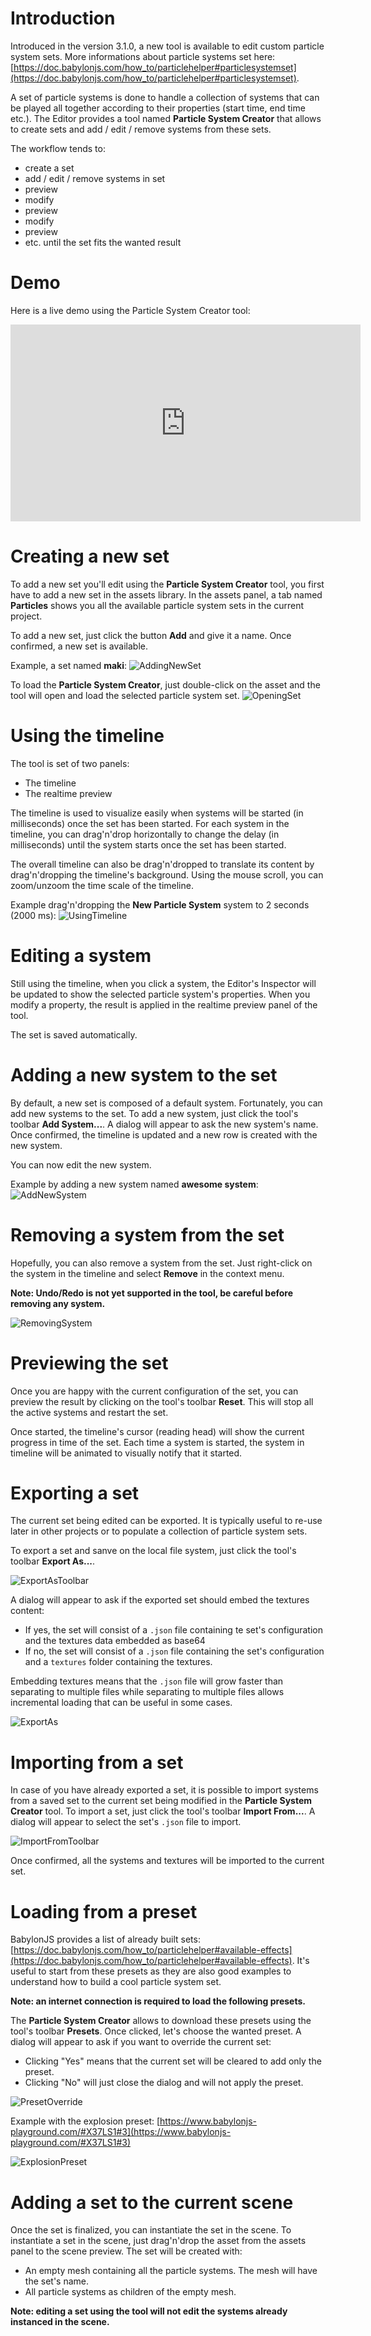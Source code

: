 # Introduction
Introduced in the version 3.1.0, a new tool is available to edit custom particle system sets.
More informations about particle systems set here: [https://doc.babylonjs.com/how_to/particlehelper#particlesystemset](https://doc.babylonjs.com/how_to/particlehelper#particlesystemset).

A set of particle systems is done to handle a collection of systems that can be played all together according to their properties (start time, end time etc.).
The Editor provides a tool named **Particle System Creator** that allows to create sets and add / edit / remove systems from these sets.

The workflow tends to:
* create a set
* add / edit / remove systems in set
* preview
* modify
* preview
* modify
* preview
* etc. until the set fits the wanted result

# Demo
Here is a live demo using the Particle System Creator tool:

<iframe width="560" height="315" src="https://www.youtube.com/embed/FyCGTVNchQU" frameborder="0" allow="accelerometer; autoplay; encrypted-media; gyroscope; picture-in-picture" allowfullscreen></iframe>

# Creating a new set
To add a new set you'll edit using the **Particle System Creator** tool, you first have to add a new set in the assets library.
In the assets panel, a tab named **Particles** shows you all the available particle system sets in the current project.

To add a new set, just click the button **Add** and give it a name. Once confirmed, a new set is available.

Example, a set named **maki**:
![AddingNewSet](/img/extensions/Editor/CreatingParticleSystemSet/AddingNewSet.png)

To load the **Particle System Creator**, just double-click on the asset and the tool will open and load the selected particle system set.
![OpeningSet](/img/extensions/Editor/CreatingParticleSystemSet/OpeningSet.png)

# Using the timeline
The tool is set of two panels:
* The timeline
* The realtime preview

The timeline is used to visualize easily when systems will be started (in milliseconds) once the set has been started.
For each system in the timeline, you can drag'n'drop horizontally to change the delay (in milliseconds) until the system starts once the set has been started.

The overall timeline can also be drag'n'dropped to translate its content by drag'n'dropping the timeline's background.
Using the mouse scroll, you can zoom/unzoom the time scale of the timeline.

Example drag'n'dropping the **New Particle System** system to 2 seconds (2000 ms):
![UsingTimeline](/img/extensions/Editor/CreatingParticleSystemSet/UsingTimeline.png)

# Editing a system
Still using the timeline, when you click a system, the Editor's Inspector will be updated to show the selected particle system's properties.
When you modify a property, the result is applied in the realtime preview panel of the tool.

The set is saved automatically.

# Adding a new system to the set
By default, a new set is composed of a default system. Fortunately, you can add new systems to the set.
To add a new system, just click the tool's toolbar **Add System...**. A dialog will appear to ask the new system's name. Once confirmed, the timeline is updated and a new row is created with the new system.

You can now edit the new system.

Example by adding a new system named **awesome system**:
![AddNewSystem](/img/extensions/Editor/CreatingParticleSystemSet/AddNewSystem.png)

# Removing a system from the set
Hopefully, you can also remove a system from the set. Just right-click on the system in the timeline and select **Remove** in the context menu.

**Note: Undo/Redo is not yet supported in the tool, be careful before removing any system.**

![RemovingSystem](/img/extensions/Editor/CreatingParticleSystemSet/RemovingSystem.png)

# Previewing the set
Once you are happy with the current configuration of the set, you can preview the result by clicking on the tool's toolbar **Reset**.
This will stop all the active systems and restart the set.

Once started, the timeline's cursor (reading head) will show the current progress in time of the set. Each time a system is started, the system in timeline will be animated to visually notify that it started.

# Exporting a set
The current set being edited can be exported. It is typically useful to re-use later in other projects or to populate a collection of particle system sets.

To export a set and sanve on the local file system, just click the tool's toolbar **Export As...**.

![ExportAsToolbar](/img/extensions/Editor/CreatingParticleSystemSet/ExportAsToolbar.png)

A dialog will appear to ask if the exported set should embed the textures content:
* If yes, the set will consist of a `.json` file containing te set's configuration and the textures data embedded as base64
* If no, the set will consist of a `.json` file containing the set's configuration and a `textures` folder containing the textures.

Embedding textures means that the `.json` file will grow faster than separating to multiple files while separating to multiple files allows incremental loading that can be useful in some cases.

![ExportAs](/img/extensions/Editor/CreatingParticleSystemSet/ExportAs.png)

# Importing from a set
In case of you have already exported a set, it is possible to import systems from a saved set to the current set being modified in the **Particle System Creator** tool.
To import a set, just click the tool's toolbar **Import From...**. A dialog will appear to select the set's `.json` file to import.

![ImportFromToolbar](/img/extensions/Editor/CreatingParticleSystemSet/ImportFromToolbar.png)

Once confirmed, all the systems and textures will be imported to the current set.

# Loading from a preset
BabylonJS provides a list of already built sets: [https://doc.babylonjs.com/how_to/particlehelper#available-effects](https://doc.babylonjs.com/how_to/particlehelper#available-effects).
It's useful to start from these presets as they are also good examples to understand how to build a cool particle system set.

**Note: an internet connection is required to load the following presets.**

The **Particle System Creator** allows to download these presets using the tool's toolbar **Presets**. Once clicked, let's choose the wanted preset.
A dialog will appear to ask if you want to override the current set:
* Clicking "Yes" means that the current set will be cleared to add only the preset.
* Clicking "No" will just close the dialog and will not apply the preset.

![PresetOverride](/img/extensions/Editor/CreatingParticleSystemSet/PresetOverride.png)

Example with the explosion preset: [https://www.babylonjs-playground.com/#X37LS1#3](https://www.babylonjs-playground.com/#X37LS1#3)

![ExplosionPreset](/img/extensions/Editor/CreatingParticleSystemSet/ExplosionPreset.png)

# Adding a set to the current scene
Once the set is finalized, you can instantiate the set in the scene.
To instantiate a set in the scene, just drag'n'drop the asset from the assets panel to the scene preview. The set will be created with:
* An empty mesh containing all the particle systems. The mesh will have the set's name.
* All particle systems as children of the empty mesh.

**Note: editing a set using the tool will not edit the systems already instanced in the scene.**

